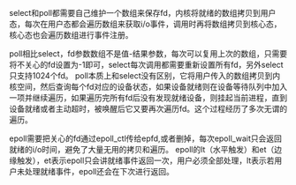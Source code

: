 select和poll都需要自己维护一个数组来保存fd，内核将就绪的数组拷贝到用户态，每次在用户态都会遍历数组来获取i/o事件，调用时再将数组拷贝到核心态，核心态也会遍历数组进行事件注册。

poll相比select，fd参数数组不是值-结果参数，每次可以复用上次的数组，只需要将不关心的fd设置为-1即可，select每次调用都需要重新设置所有fd，另外select只支持1024个fd。
poll本质上和select没有区别，它将用户传入的数组拷贝到内核空间，然后查询每个fd对应的设备状态，如果设备就绪则在设备等待队列中加入一项并继续遍历，如果遍历完所有fd后没有发现就绪设备，则挂起当前进程，直到设备就绪或者主动超时，被唤醒后它又要再次遍历fd。这个过程经历了多次无谓的遍历。

epoll需要把关心的fd通过epoll_ctl传给epfd,或者删掉，每次epoll_wait只会返回就绪的i/o时间，避免了大量无用的拷贝和遍历。
epoll的lt（水平触发）和et（边缘触发），et表示epoll只会讲就绪事件返回一次，用户必须全部处理，lt表示若用户未处理就绪事件，epoll还会在下次进行返回。
